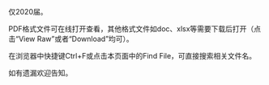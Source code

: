 仅2020届。

PDF格式文件可在线打开查看，其他格式文件如doc、xlsx等需要下载后打开（点击“View Raw”或者“Download”均可）。

在浏览器中快捷键Ctrl+F或点击本页面中的Find File，可直接搜索相关文件名。

如有遗漏欢迎告知。

